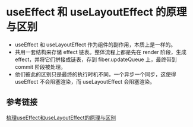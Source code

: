 # useEffect 和 useLayoutEffect 的原理与区别

- useEffect 和 useLayoutEffect 作为组件的副作用，本质上是一样的。
- 共用一套结构来存储 effect 链表。整体流程上都是先在 render  阶段，生成 effect，并将它们拼接成链表，存到 fiber.updateQueue 上，最终带到commit 阶段被处理。
- 他们彼此的区别只是最终的执行时机不同，一个异步一个同步，这使得 useEffect 不会阻塞渲染，而 useLayoutEffect 会阻塞渲染。  

## 参考链接

[梳理useEffect和useLayoutEffect的原理与区别](https://juejin.cn/post/6921688408737710087)
